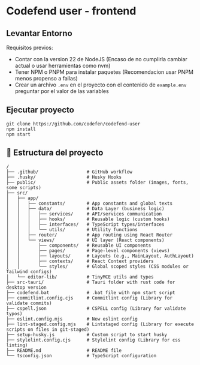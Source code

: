 # Codefend user - frontend

## Levantar Entorno

Requisitos previos:

- Contar con la version 22 de NodeJS (Encaso de no cumplirla cambiar actual o usar herramientas como
  nvm)
- Tener NPM o PNPM para instalar paquetes (Recomendacion usar PNPM menos propenso a fallas)
- Crear un archivo `.env` en el proyecto con el contenido de `example.env` preguntar por el valor de
  las variables

## Ejecutar proyecto

```
git clone https://github.com/codefen/codefend-user
npm install
npm start
```

## :file_folder: Estructura del proyecto

```shell
/
├── .github/                  # GitHub workflow
├── .husky/                   # Husky Hooks
├── public/                   # Public assets folder (images, fonts, some scripts)
├── src/
│   ├── app/
│   │   ├── constants/        # App constants and global texts
│   │   ├── data/             # Data Layer (business logic)
│   │   │   ├── services/     # API/services communication
│   │   │   ├── hooks/        # Reusable logic (custom hooks)
│   │   │   ├── interfaces/   # TypeScript types/interfaces
│   │   │   └── utils/        # Utility functions
│   │   ├── router/           # App routing using React Router
│   │   └── views/            # UI layer (React components)
│   │       ├── components/   # Reusable UI components
│   │       ├── pages/        # Page-level components (views)
│   │       ├── layouts/      # Layouts (e.g., MainLayout, AuthLayout)
│   │       ├── contexts/     # React Context providers
│   │       └── styles/       # Global scoped styles (CSS modules or Tailwind configs)
│   └── editor-lib/           # TinyMCE utils and types
├── src-tauri/                # Tauri folder with rust code for desktop version
├── codefend.bat              # .bat file with npm start script
├── commitlint.config.cjs     # Commitlint config (Library for validate commits)
├── cspell.json               # CSPELL config (Library for validate typos)
├── eslint.config.mjs         # New eslint config
├── lint-staged.config.mjs    # Lintstaged config (Library for execute scripts on files in git-staged)
├── setup-husky.js            # Custom script to start husky
├── stylelint.config.cjs      # Stylelint config (Library for css linting)
├── README.md                 # README file
└── tsconfig.json             # TypeScript configuration
```
